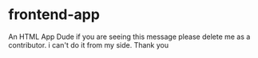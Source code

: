 # frontend-app
An HTML App
Dude if you are seeing this message please delete me as a contributor. i can't do it from my side.
Thank you
